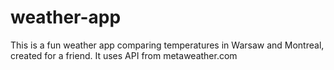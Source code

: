 # weather-app
This is a fun weather app comparing temperatures in Warsaw and Montreal, created for a friend. It uses API from metaweather.com
